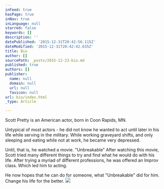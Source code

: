 ```yaml
---
inFeed: true
hasPage: true
inNav: true
inLanguage: null
starred: false
keywords: []
description: ''
datePublished: '2015-12-31T20:42:56.115Z'
dateModified: '2015-12-31T20:42:42.635Z'
title: Bio
author: []
sourcePath: _posts/2015-12-23-bio.md
published: true
authors: []
publisher:
  name: null
  domain: null
  url: null
  favicon: null
url: bio/index.html
_type: Article

---
```

Scott Pretty is an American actor, born in Coon Rapids, MN.

Untypical of most actors - he did not know he wanted to act until later in his life while serving in the military. While working graveyard shifts, and only sleeping and eating while not at work, he became very depressed.  

Until, that is, he watched a movie. "Unbreakable"  After watching this movie, Scott tried many different things to try and find what he would do with his life. After trying a myriad of different professions, he was offered an Improv class. Which led him to acting.

He now hopes that he can do for someone, what "Unbreakable" did for him. Change his life for the better.
![](https://the-grid-user-content.s3-us-west-2.amazonaws.com/48774cc3-38e4-4acc-88b0-0c7c8c6aa1a2.jpg)
